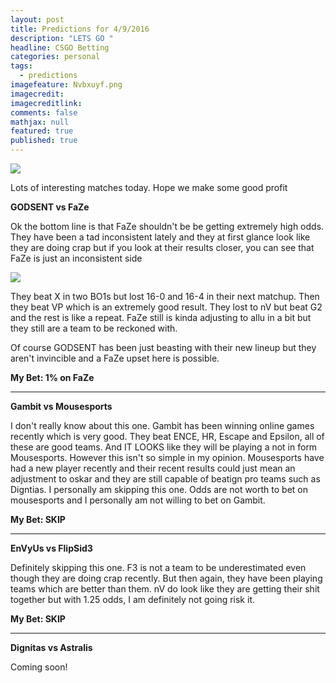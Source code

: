 ```yaml
---
layout: post
title: Predictions for 4/9/2016
description: "LETS GO "
headline: CSGO Betting
categories: personal
tags: 
  - predictions
imagefeature: Nvbxuyf.png
imagecredit: 
imagecreditlink: 
comments: false
mathjax: null
featured: true
published: true
---
```


![]({{site.baseurl}}/images/Screenshot%20(52).png)

Lots of interesting matches today. Hope we make some good profit


**GODSENT vs FaZe**

Ok the bottom line is that FaZe shouldn't be be getting extremely high odds. They have been a tad inconsistent lately and they at first glance look like they are doing crap but if you look at their results closer, you can see that FaZe is just an inconsistent side


![]({{site.baseurl}}/images/Screenshot%20(53).png)


They beat X in two BO1s but lost 16-0 and 16-4 in their next matchup. Then they beat VP which is an extremely good result. They lost to nV but beat G2 and the rest is like a repeat.
FaZe still is kinda adjusting to allu in a bit but they still are a team to be reckoned with. 

Of course GODSENT has been just beasting with their new lineup but they aren't invincible and a FaZe upset here is possible.

**My Bet: 1% on FaZe**

-------------------------------------------------------------------

**Gambit vs Mousesports**

I don't really know about this one. Gambit has been winning online games recently which is very good. They beat ENCE, HR, Escape and Epsilon, all of these are good teams. And IT LOOKS like they will be playing a not in form Mousesports. However this isn't so simple in my opinion. Mousesports have had a new player recently and their recent results could just mean an adjustment to oskar and they are still capable of beatign pro teams such as Digntias.
I personally am skipping this one. Odds are not worth to bet on mousesports and I personally am not willing to bet on Gambit.

**My Bet: SKIP**



-------------------------------------------------------------------


**EnVyUs vs FlipSid3**

Definitely skipping this one. F3 is not a team to be underestimated even though they are doing crap recently. But then again, they have been playing teams which are better than them. nV do look like they are getting their shit together but with 1.25 odds, I am definitely not going risk it.

**My Bet: SKIP**



-------------------------------------------------------------------



**Dignitas vs Astralis**

Coming soon!

